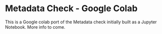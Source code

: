 # Metadata Check - Google Colab
This is a Google colab port of the Metadata check initially built as a Jupyter Notebook.
More info to come.
